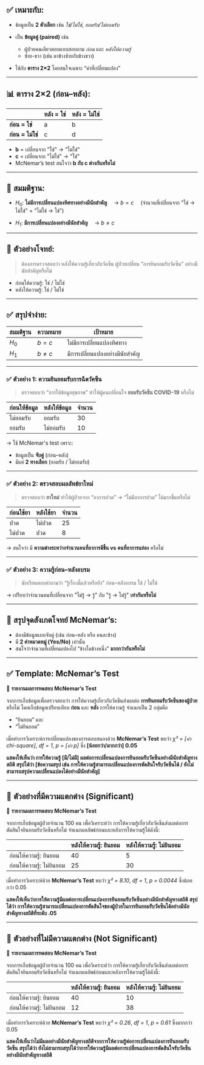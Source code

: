 ## ✅ เหมาะกับ:

* ข้อมูลเป็น **2 ตัวเลือก** เช่น *ใช่/ไม่ใช่*, *ยอมรับ/ไม่ยอมรับ*
* เป็น **ข้อมูลคู่ (paired)** เช่น

  * ผู้ป่วยคนเดียวตอบแบบสอบถาม *ก่อน* และ *หลังให้ความรู้*
  * ซ้าย-ขวา (เช่น ตาข้างซ้ายกับข้างขวา)
* ใช้กับ **ตาราง 2×2** โดยสนใจเฉพาะ “ค่าที่เปลี่ยนแปลง”

---

## 📊 ตาราง 2×2 (ก่อน–หลัง):

|                   | **หลัง = ใช่** | **หลัง = ไม่ใช่** |
| ----------------- | -------------- | ----------------- |
| **ก่อน = ใช่**    | a              | b                 |
| **ก่อน = ไม่ใช่** | c              | d                 |

* **b** = เปลี่ยนจาก "ใช่" → "ไม่ใช่"
* **c** = เปลี่ยนจาก "ไม่ใช่" → "ใช่"
* McNemar’s test สนใจว่า **b กับ c ต่างกันหรือไม่**

---

## 🧠 สมมติฐาน:

* $H_0$: **ไม่มีการเปลี่ยนแปลงทิศทางอย่างมีนัยสำคัญ**
   → $b = c$
   (จำนวนที่เปลี่ยนจาก "ใช่ → ไม่ใช่" = "ไม่ใช่ → ใช่")

* $H_1$: **มีการเปลี่ยนแปลงอย่างมีนัยสำคัญ**
   → $b \ne c$

---

## 🧪 ตัวอย่างโจทย์:

> ต้องการตรวจสอบว่า หลังให้ความรู้เกี่ยวกับวัคซีน
> ผู้ป่วยเปลี่ยน “การยินยอมรับวัคซีน” อย่างมีนัยสำคัญหรือไม่

* ก่อนให้ความรู้: ใช่ / ไม่ใช่
* หลังให้ความรู้: ใช่ / ไม่ใช่

---

## ✅ สรุปจำง่าย:

| สมมติฐาน | ความหมาย  | เป้าหมาย                        |
| -------- | --------- | ------------------------------- |
| $H_0$    | $b = c$   | ไม่มีการเปลี่ยนแปลงทิศทาง       |
| $H_1$    | $b \ne c$ | มีการเปลี่ยนแปลงอย่างมีนัยสำคัญ |

---

### ✅ ตัวอย่าง 1: ความยินยอมรับการฉีดวัคซีน

> ตรวจสอบว่า “การให้ข้อมูลสุขภาพ” ทำให้ผู้คนเปลี่ยนใจ **ยอมรับวัคซีน COVID-19** หรือไม่

| ก่อนให้ข้อมูล | หลังให้ข้อมูล | จำนวน |
| ------------- | ------------- | ----- |
| ไม่ยอมรับ     | ยอมรับ        | 30    |
| ยอมรับ        | ไม่ยอมรับ     | 10    |

→ ใช้ McNemar's test เพราะ:

* ข้อมูลเป็น **จับคู่** (ก่อน–หลัง)
* มีแค่ **2 ทางเลือก** (ยอมรับ / ไม่ยอมรับ)

---

### ✅ ตัวอย่าง 2: ตรวจสอบผลลัพธ์ยาใหม่

> ตรวจสอบว่า **ยาใหม่** ทำให้ผู้ป่วยจาก “อาการปวด” → “ไม่มีอาการปวด” ได้มากขึ้นหรือไม่

| ก่อนใช้ยา | หลังใช้ยา | จำนวน |
| --------- | --------- | ----- |
| ปวด       | ไม่ปวด    | 25    |
| ไม่ปวด    | ปวด       | 8     |

→ สนใจว่า มี **ความต่างระหว่างจำนวนคนที่อาการดีขึ้น vs คนที่อาการแย่ลง** หรือไม่

---

### ✅ ตัวอย่าง 3: ความรู้ก่อน–หลังอบรม

> นักเรียนตอบคำถามว่า “รู้เรื่องนี้แล้วหรือยัง” ก่อน–หลังอบรม
> ใช่ / ไม่ใช่

→ เปรียบว่าจำนวนคนที่เปลี่ยนจาก "ไม่รู้ → รู้" กับ "รู้ → ไม่รู้" **เท่ากันหรือไม่**

---

## 🧠 สรุปจุดสังเกตโจทย์ McNemar’s:

* ต้องมีข้อมูลแบบจับคู่ (เช่น ก่อน–หลัง หรือ คนละข้าง)
* มี **2 ค่าหมวดหมู่ (Yes/No)** เท่านั้น
* สนใจว่าจำนวนที่เปลี่ยนแปลงไป “ข้างใดข้างหนึ่ง” **มากกว่ากันหรือไม่**

---

## ✅ **Template: McNemar’s Test**

📄 **รายงานผลการทดสอบ McNemar’s Test**

จากการเก็บข้อมูลเพื่อตรวจสอบว่า การให้ความรู้เกี่ยวกับวัคซีนส่งผลต่อ **การยินยอมรับวัคซีนของผู้ป่วย** หรือไม่
โดยเก็บข้อมูลเปรียบเทียบ **ก่อน** และ **หลัง** การให้ความรู้ จำแนกเป็น 2 กลุ่มคือ

* “ยินยอม” และ
* “ไม่ยินยอม”

เมื่อทำการวิเคราะห์การเปลี่ยนแปลงของการตอบสนองด้วย **McNemar’s Test**
พบว่า *χ² = \[ค่า chi-square]*, *df = 1*, *p = \[ค่า p]* ซึ่ง **\[น้อยกว่า/มากกว่า] 0.05**

**แสดงให้เห็นว่า การให้ความรู้ \[มี/ไม่มี] ผลต่อการเปลี่ยนแปลงการยินยอมรับวัคซีนอย่างมีนัยสำคัญทางสถิติ**
**สรุปได้ว่า \[ข้อความสรุป เช่น การให้ความรู้สามารถเปลี่ยนแปลงการตัดสินใจรับวัคซีนได้ / ยังไม่สามารถสรุปความเปลี่ยนแปลงได้อย่างมีนัยสำคัญ]**

---

## 🎯 **ตัวอย่างที่มีความแตกต่าง (Significant)**

📄 **รายงานผลการทดสอบ McNemar’s Test**

จากการเก็บข้อมูลผู้ป่วยจำนวน 100 คน เพื่อวิเคราะห์ว่า การให้ความรู้เกี่ยวกับวัคซีนส่งผลต่อการตัดสินใจยินยอมรับวัคซีนหรือไม่
จำแนกผลลัพธ์ก่อนและหลังการให้ความรู้ได้ดังนี้:

|                           | หลังให้ความรู้: ยินยอม | หลังให้ความรู้: ไม่ยินยอม |
| ------------------------- | ---------------------- | ------------------------- |
| ก่อนให้ความรู้: ยินยอม    | 40                     | 5                         |
| ก่อนให้ความรู้: ไม่ยินยอม | 25                     | 30                        |

เมื่อทำการวิเคราะห์ด้วย **McNemar’s Test**
พบว่า *χ² = 8.10*, *df = 1*, *p = 0.0044* ซึ่งน้อยกว่า 0.05

**แสดงให้เห็นว่าการให้ความรู้มีผลต่อการเปลี่ยนแปลงการยินยอมรับวัคซีนอย่างมีนัยสำคัญทางสถิติ**
**สรุปได้ว่า การให้ความรู้สามารถเปลี่ยนแปลงการตัดสินใจของผู้ป่วยในการยินยอมรับวัคซีนได้อย่างมีนัยสำคัญทางสถิติที่ระดับ .05**

---

## 🎯 **ตัวอย่างที่ไม่มีความแตกต่าง (Not Significant)**

📄 **รายงานผลการทดสอบ McNemar’s Test**

จากการเก็บข้อมูลผู้ป่วยจำนวน 100 คน เพื่อวิเคราะห์ว่า การให้ความรู้เกี่ยวกับวัคซีนส่งผลต่อการตัดสินใจยินยอมรับวัคซีนหรือไม่
จำแนกผลลัพธ์ก่อนและหลังการให้ความรู้ได้ดังนี้:

|                           | หลังให้ความรู้: ยินยอม | หลังให้ความรู้: ไม่ยินยอม |
| ------------------------- | ---------------------- | ------------------------- |
| ก่อนให้ความรู้: ยินยอม    | 40                     | 10                        |
| ก่อนให้ความรู้: ไม่ยินยอม | 12                     | 38                        |

เมื่อทำการวิเคราะห์ด้วย **McNemar’s Test**
พบว่า *χ² = 0.26*, *df = 1*, *p = 0.61* ซึ่งมากกว่า 0.05

**แสดงให้เห็นว่าไม่มีผลอย่างมีนัยสำคัญทางสถิติจากการให้ความรู้ต่อการเปลี่ยนแปลงการยินยอมรับวัคซีน**
**สรุปได้ว่า ยังไม่สามารถสรุปได้ว่าการให้ความรู้มีผลต่อการเปลี่ยนแปลงการตัดสินใจรับวัคซีนอย่างมีนัยสำคัญทางสถิติ**


